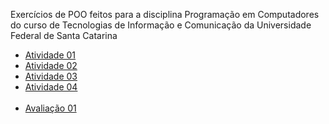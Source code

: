 Exercícios de POO feitos para a disciplina Programação em Computadores do curso de Tecnologias de Informação e Comunicação da Universidade Federal de Santa Catarina
<ul>
  <li><a href="https://github.com/estermmorales/exercicios-POO/tree/main/atv-01">Atividade 01</a></li>
  <li><a href="https://github.com/estermmorales/exercicios-POO/tree/main/atv-02">Atividade 02</a></li>
  <li><a href="https://github.com/estermmorales/exercicios-POO/tree/main/atv-03">Atividade 03</a></li>
  <li><a href="https://github.com/estermmorales/exercicios-POO/tree/main/atv-04">Atividade 04</a></li><br>
  
  <li><a href="https://github.com/estermmorales/exercicios-POO/tree/main/aval-01">Avaliação 01</a></li>
</ul>
